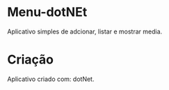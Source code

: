 # Menu-dotNEt

Aplicativo simples de adcionar, listar e mostrar media.

# Criação

Aplicativo criado com: dotNet.

